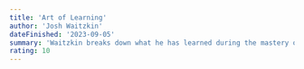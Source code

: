 ```yaml
---
title: 'Art of Learning'
author: 'Josh Waitzkin'
dateFinished: '2023-09-05'
summary: 'Waitzkin breaks down what he has learned during the mastery of several disciplines. He places a large emphasis on turning conscious material into unconscious instinct and on responding to failure.'
rating: 10
---
```

